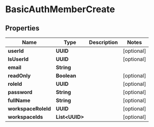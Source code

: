 

# BasicAuthMemberCreate


## Properties

| Name | Type | Description | Notes |
|------------ | ------------- | ------------- | -------------|
|**userId** | **UUID** |  |  [optional] |
|**lsUserId** | **UUID** |  |  [optional] |
|**email** | **String** |  |  |
|**readOnly** | **Boolean** |  |  [optional] |
|**roleId** | **UUID** |  |  [optional] |
|**password** | **String** |  |  [optional] |
|**fullName** | **String** |  |  [optional] |
|**workspaceRoleId** | **UUID** |  |  [optional] |
|**workspaceIds** | **List&lt;UUID&gt;** |  |  [optional] |



